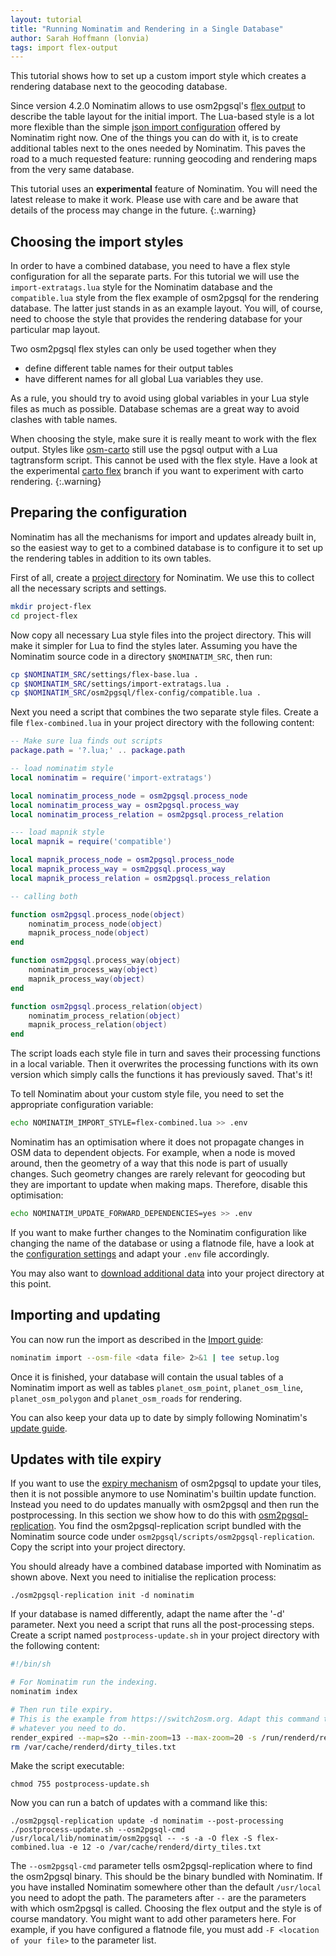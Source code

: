 ```yaml
---
layout: tutorial
title: "Running Nominatim and Rendering in a Single Database"
author: Sarah Hoffmann (lonvia)
tags: import flex-output
---
```


This tutorial shows how to set up a custom import style which creates a
rendering database next to the geocoding database.

Since version 4.2.0 Nominatim allows to use osm2pgsql's
[flex output](https://osm2pgsql.org/doc/manual.html#the-flex-output)
to describe the table layout for the initial import. The Lua-based style
is a lot more flexible than the simple
[json import configuration](https://nominatim.org/release-docs/latest/customize/Import-Styles/)
offered by Nominatim right now. One of the things you can do with it, is to create
additional tables next to the ones needed by Nominatim. This paves the road
to a much requested feature: running geocoding and rendering maps from the
very same database.

This tutorial uses an **experimental** feature of Nominatim. You will need
the latest release to make it work. Please use with care and be aware that
details of the process may change in the future.
{:.warning}

## Choosing the import styles

In order to have a combined database, you need to have a flex style configuration
for all the separate parts. For this tutorial we will use the
`import-extratags.lua` style for the Nominatim database and the
`compatible.lua` style from the flex example of osm2pgsql for the rendering
database. The latter just stands in as an example layout. You will, of course,
need to choose the style that provides the
rendering database for your particular map layout.

Two osm2pgsql flex styles can only be used together when they

* define different table names for their output tables
* have different names for all global Lua variables they use.

As a rule, you should try to avoid using global variables in your Lua style
files as much as possible. Database schemas are a great way to avoid clashes
with table names.

When choosing the style, make sure it is really meant to work with the flex
output. Styles like [osm-carto](https://github.com/gravitystorm/openstreetmap-carto)
still use the pgsql output with a Lua tagtransform script. This cannot be
used with the flex style. Have a look at the experimental
[carto flex](https://github.com/gravitystorm/openstreetmap-carto/pull/4431) branch
if you want to experiment with carto rendering.
{:.warning}

## Preparing the configuration

Nominatim has all the mechanisms for import and updates already built in,
so the easiest way to get to a combined database is to configure it to
set up the rendering tables in addition to its own tables.

First of all, create a [project directory](https://nominatim.org/release-docs/latest/admin/Import/#creating-the-project-directory)
for Nominatim. We use this to collect all the necessary scripts and settings.

``` sh
mkdir project-flex
cd project-flex
```

Now copy all necessary Lua style files into the project directory. This will make
it simpler for Lua to find the styles later. Assuming you have the Nominatim
source code in a directory `$NOMINATIM_SRC`, then run:

``` sh
cp $NOMINATIM_SRC/settings/flex-base.lua .
cp $NOMINATIM_SRC/settings/import-extratags.lua .
cp $NOMINATIM_SRC/osm2pgsql/flex-config/compatible.lua .
```

Next you need a script that combines the two separate style files. Create
a file `flex-combined.lua` in your project directory with the following
content:

``` lua
-- Make sure lua finds out scripts
package.path = '?.lua;' .. package.path

-- load nominatim style
local nominatim = require('import-extratags')

local nominatim_process_node = osm2pgsql.process_node
local nominatim_process_way = osm2pgsql.process_way
local nominatim_process_relation = osm2pgsql.process_relation

--- load mapnik style
local mapnik = require('compatible')

local mapnik_process_node = osm2pgsql.process_node
local mapnik_process_way = osm2pgsql.process_way
local mapnik_process_relation = osm2pgsql.process_relation

-- calling both

function osm2pgsql.process_node(object)
    nominatim_process_node(object)
    mapnik_process_node(object)
end

function osm2pgsql.process_way(object)
    nominatim_process_way(object)
    mapnik_process_way(object)
end

function osm2pgsql.process_relation(object)
    nominatim_process_relation(object)
    mapnik_process_relation(object)
end
```

The script loads each style file in turn and saves their processing functions in
a local variable. Then it overwrites the processing functions with its own
version which simply calls the functions it has previously saved. That's it!

To tell Nominatim about your custom style file, you need to set the appropriate
configuration variable:

```sh
echo NOMINATIM_IMPORT_STYLE=flex-combined.lua >> .env
```

Nominatim has an optimisation where it does not propagate changes in OSM data
to dependent objects. For example, when a node is moved around, then the geometry
of a way that this node is part of usually changes. Such geometry changes are
rarely relevant for geocoding but they are important to update when making
maps. Therefore, disable this optimisation:

```sh
echo NOMINATIM_UPDATE_FORWARD_DEPENDENCIES=yes >> .env
```

If you want to make further changes to the Nominatim configuration like
changing the name of the database or using a flatnode file, have a look at the
[configuration settings](https://nominatim.org/release-docs/latest/customize/Settings/)
and adapt your `.env` file accordingly.

You may also want to [download additional data](https://nominatim.org/release-docs/latest/admin/Import/#downloading-additional-data)
into your project directory at this point.

## Importing and updating

You can now run the import as described in the [Import guide](https://nominatim.org/release-docs/latest/admin/Import/#initial-import-of-the-data):

```sh
nominatim import --osm-file <data file> 2>&1 | tee setup.log
```

Once it is finished, your database will contain the usual tables of a
Nominatim import as well as tables `planet_osm_point`, `planet_osm_line`,
`planet_osm_polygon` and `planet_osm_roads` for rendering.

You can also keep your data up to date by simply following Nominatim's
[update guide](https://nominatim.org/release-docs/latest/admin/Update/).

## Updates with tile expiry

If you want to use the [expiry mechanism](https://osm2pgsql.org/doc/manual.html#expire)
of osm2pgsql to update your tiles, then it is not possible anymore to use
Nominatim's builtin update function. Instead you need to do updates manually
with osm2pgsql and then run the postprocessing. In this section we show
how to do this with
[osm2pgsql-replication](https://osm2pgsql.org/doc/manual.html#keeping-the-database-up-to-date-with-osm2pgsql-replication).
You find the osm2pgsql-replication script bundled with the Nominatim source code
under `osm2pgsql/scripts/osm2pgsql-replication`. Copy the script into your
project directory.


You should already have a combined database imported with Nominatim as shown
above. Next you need to initialise the replication process:

```
./osm2pgsql-replication init -d nominatim
```

If your database is named differently, adapt the name after the '-d' parameter.
Next you need a script that runs all the post-processing steps. Create
a script named `postprocess-update.sh` in your project directory with the
following content:

``` sh
#!/bin/sh

# For Nominatim run the indexing.
nominatim index

# Then run tile expiry.
# This is the example from https://switch2osm.org. Adapt this command to
# whatever you need to do.
render_expired --map=s2o --min-zoom=13 --max-zoom=20 -s /run/renderd/renderd.sock < /var/cache/renderd/dirty_tiles.txt
rm /var/cache/renderd/dirty_tiles.txt
```

Make the script executable:

```
chmod 755 postprocess-update.sh
```

Now you can run a batch of updates with a command like this:

```
./osm2pgsql-replication update -d nominatim --post-processing ./postprocess-update.sh --osm2pgsql-cmd /usr/local/lib/nominatim/osm2pgsql -- -s -a -O flex -S flex-combined.lua -e 12 -o /var/cache/renderd/dirty_tiles.txt
```

The `--osm2pgsql-cmd` parameter tells osm2pgsql-replication where to find the
osm2pgsql binary. This should be the binary bundled with Nominatim. If you
have installed Nominatim somewhere other than the default `/usr/local` you
need to adopt the path. The parameters after `--` are the parameters with
which osm2pgsql is called. Choosing the flex output and the style is of course
mandatory. You might want to add other parameters here. For example, if you
have configured a flatnode file, you must add `-F <location of your file>` to
the parameter list.
